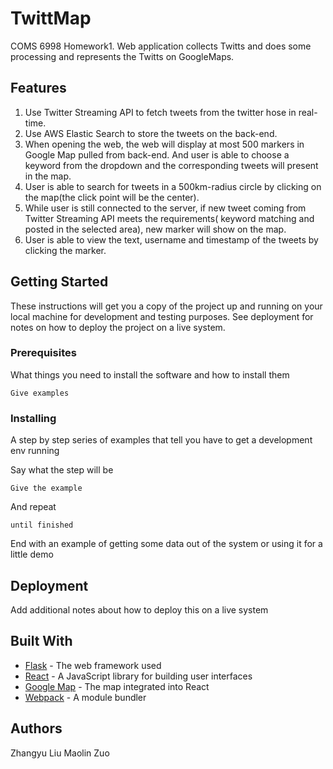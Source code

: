 # TwittMap

COMS 6998 Homework1. Web application collects Twitts and does some processing and represents the Twitts on GoogleMaps.


## Features
1. Use Twitter Streaming API to fetch tweets from the twitter hose in real-time.
2. Use AWS Elastic Search to store the tweets on the back-end.
3. When opening the web, the web will display at most 500 markers in Google Map pulled from back-end. And user is able to choose a keyword from the dropdown and the corresponding tweets will present in the map.
4. User is able to search for tweets in a 500km-radius circle by clicking on the map(the click point will be the center).
5. While user is still connected to the server, if new tweet coming from Twitter Streaming API meets the requirements( keyword matching and posted in the selected area), new marker will show on the map.
6. User is able to view the text, username and timestamp of the tweets by clicking the marker.

## Getting Started

These instructions will get you a copy of the project up and running on your local machine for development and testing purposes. See deployment for notes on how to deploy the project on a live system.

### Prerequisites

What things you need to install the software and how to install them

```
Give examples
```

### Installing

A step by step series of examples that tell you have to get a development env running

Say what the step will be

```
Give the example
```

And repeat

```
until finished
```

End with an example of getting some data out of the system or using it for a little demo




## Deployment

Add additional notes about how to deploy this on a live system

## Built With

* [Flask](http://flask.pocoo.org) - The web framework used
* [React](https://reactjs.org) - A JavaScript library for building user interfaces
* [Google Map](https://developers.google.com/maps/documentation/javascript/) - The map integrated into React
* [Webpack](https://webpack.github.io) - A module bundler



## Authors
Zhangyu Liu
Maolin Zuo


